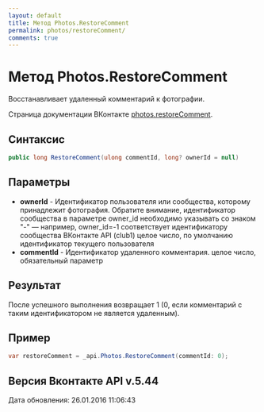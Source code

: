 ```yaml
---
layout: default
title: Метод Photos.RestoreComment
permalink: photos/restoreComment/
comments: true
---
```

# Метод Photos.RestoreComment
Восстанавливает удаленный комментарий к фотографии.

Страница документации ВКонтакте [photos.restoreComment](https://vk.com/dev/photos.restoreComment).

## Синтаксис
``` csharp
public long RestoreComment(ulong commentId, long? ownerId = null)
```

## Параметры
+ **ownerId** - Идентификатор пользователя или сообщества, которому принадлежит фотография. Обратите внимание, идентификатор сообщества в параметре owner_id необходимо указывать со знаком "-" — например, owner_id=-1 соответствует идентификатору сообщества ВКонтакте API (club1)  целое число, по умолчанию идентификатор текущего пользователя
+ **commentId** - Идентификатор удаленного комментария. целое число, обязательный параметр

## Результат
После успешного выполнения возвращает 1 (0, если комментарий с таким идентификатором не является удаленным).

## Пример
``` csharp
var restoreComment = _api.Photos.RestoreComment(commentId: 0);
```

## Версия Вконтакте API v.5.44
Дата обновления: 26.01.2016 11:06:43
